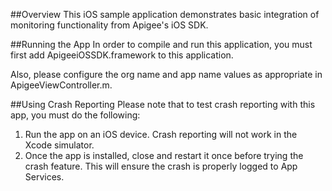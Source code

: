 ##Overview
This iOS sample application demonstrates basic integration of monitoring functionality from Apigee's iOS SDK.

##Running the App
In order to compile and run this application, you must first add ApigeeiOSSDK.framework to this application.

Also, please configure the org name and app name values as appropriate in ApigeeViewController.m.

##Using Crash Reporting
Please note that to test crash reporting with this app, you must do the following:

1. Run the app on an iOS device. Crash reporting will not work in the Xcode simulator.
2. Once the app is installed, close and restart it once before trying the crash feature. This will ensure the crash is properly logged to App Services.